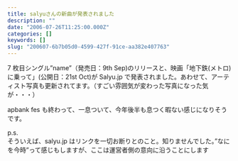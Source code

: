 ```yaml
---
title: salyuさんの新曲が発表されました
description: ""
date: "2006-07-26T11:25:00.000Z"
categories: []
keywords: []
slug: "200607-6b7b05d0-4599-427f-91ce-aa382e407763"
---
```


7 枚目シングル”name”（発売日：9th Sep)のリリースと、映画「地下鉄(メトロ)に乗って」(公開日：21st Oct)が Salyu.jp で発表されました。あわせて、アーティスト写真も更新されてます。（すごい雰囲気が変わった写真になった気が・・・）

apbank fes も終わって、一息ついて、今年後半も息つく暇ない感じになりそうです。

p.s.  
そういえば、salyu.jp はリンクを一切お断りとのこと。知りませんでした。”なにを今時”って感じもしますが、ここは運営者側の意向に沿うことにします
